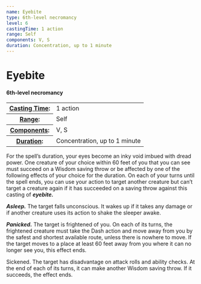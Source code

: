 ```yaml
---
name: Eyebite
type: 6th-level necromancy
level: 6
castingTime: 1 action
range: Self
components: V, S
duration: Concentration, up to 1 minute
---
```


Eyebite
=======

#### 6th-level necromancy

<table cellspacing="0" class="statBlock"><tbody><tr><th><a href="/srd/spellcasting/castingASpell.htm#castingtime">Casting Time</a>:</th><td>1 action</td></tr><tr><th><a href="/srd/spellcasting/castingASpell.htm#range">Range</a>:</th><td>Self</td></tr><tr><th><a href="/srd/spellcasting/castingASpell.htm#components">Components</a>:</th><td>V, S</td></tr><tr><th><a href="/srd/spellcasting/castingASpell.htm#duration">Duration</a>:</th><td>Concentration, up to 1 minute</td></tr></tbody></table>

For the spell’s duration, your eyes become an inky void imbued with dread power. One creature of your choice within 60 feet of you that you can see must succeed on a Wisdom saving throw or be affected by one of the following effects of your choice for the duration. On each of your turns until the spell ends, you can use your action to target another creature but can’t target a creature again if it has succeeded on a saving throw against this casting of _**eyebite.**_

_**Asleep.**_ The target falls unconscious. It wakes up if it takes any damage or if another creature uses its action to shake the sleeper awake.

_**Panicked.**_ The target is frightened of you. On each of its turns, the frightened creature must take the Dash action and move away from you by the safest and shortest available route, unless there is nowhere to move. If the target moves to a place at least 60 feet away from you where it can no longer see you, this effect ends.

Sickened. The target has disadvantage on attack rolls and ability checks. At the end of each of its turns, it can make another Wisdom saving throw. If it succeeds, the effect ends.
